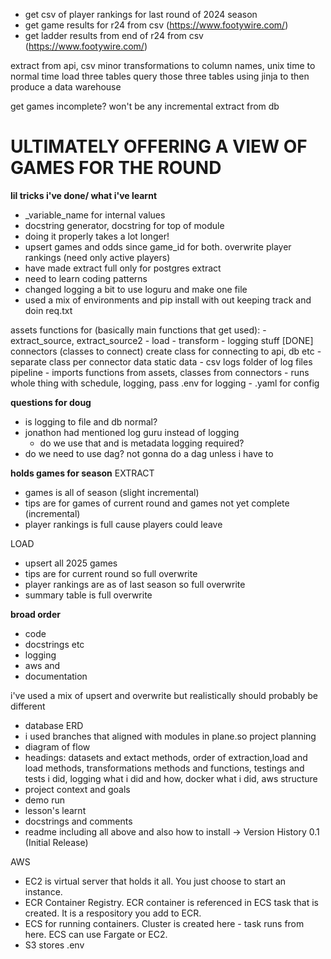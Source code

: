 - get csv of player rankings for last round of 2024 season
- get game results for r24 from csv (https://www.footywire.com/)
- get ladder results from end of r24 from csv (https://www.footywire.com/)

extract from api, csv
minor transformations to column names, unix time to normal time
load three tables
query those three tables using jinja to then produce a data warehouse

get games incomplete?
won't be any incremental extract from db

# ULTIMATELY OFFERING A VIEW OF GAMES FOR THE ROUND

**lil tricks i've done/ what i've learnt**
- _variable_name for internal values
- docstring generator, docstring for top of module
- doing it properly takes a lot longer!
- upsert games and odds since game_id for both. overwrite player rankings (need only active players)
- have made extract full only for postgres extract
- need to learn coding patterns
- changed logging a bit to use loguru and make one file
- used a mix of environments and pip install with out keeping track and doin req.txt


assets
    functions for (basically main functions that get used):
        - extract_source, extract_source2
        - load
        - transform
        - logging stuff
[DONE] connectors (classes to connect)
    create class for connecting to api, db etc
        - separate class per connector
data
    static data
        - csv
logs
    folder of log files
pipeline
    - imports functions from assets, classes from connectors
    - runs whole thing with schedule, logging, pass .env for logging
    - .yaml for config


**questions for doug**
- is logging to file and db normal?
- jonathon had mentioned log guru instead of logging
    - do we use that and is metadata logging required?
- do we need to use dag? not gonna do a dag unless i have to

**holds games for season**
EXTRACT
- games is all of season (slight incremental)
- tips are for games of current round and games not yet complete (incremental)
- player rankings is full cause players could leave

LOAD
- upsert all 2025 games
- tips are for current round so full overwrite
- player rankings are as of last season so full overwrite
- summary table is full overwrite

**broad order**
- code
- docstrings etc
- logging
- aws and 
- documentation

i've used a mix of upsert and overwrite but realistically should probably be different


- database ERD
- i used branches that aligned with modules in plane.so project planning
- diagram of flow
- headings: datasets and extact methods, order of extraction,load and load methods, transformations methods and functions, testings and tests i did, logging what i did and how, docker what i did, aws structure
- project context and goals
- demo run
- lesson's learnt
- docstrings and comments
- readme including all above and also how to install
->
Version History
0.1 (Initial Release)

AWS
- EC2 is virtual server that holds it all. You just choose to start an instance.
- ECR Container Registry. ECR container is referenced in ECS task that is created. It is a respository you add to ECR.
- ECS for running containers. Cluster is created here - task runs from here. ECS can use Fargate or EC2.
- S3 stores .env

